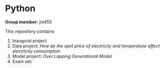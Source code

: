 # Python

**Group member:**
jnl455

This repository contains  
1. Inaugural project 
2. Data project: *How do the spot price of electricity and temperature affect electricity consumption*
3. Model project: *Over Lapping Generational Model*
4. Exam set: 

